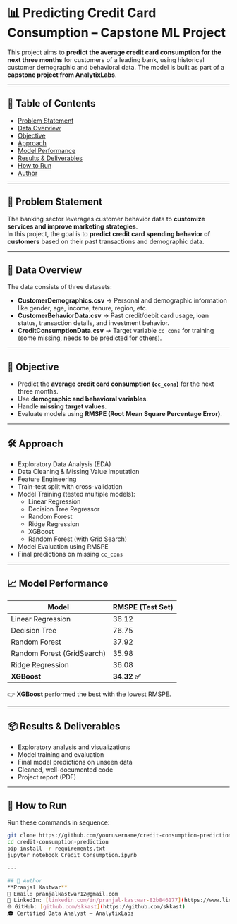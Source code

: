 # 📊 Predicting Credit Card Consumption – Capstone ML Project  

This project aims to **predict the average credit card consumption for the next three months** for customers of a leading bank, using historical customer demographic and behavioral data. The model is built as part of a **capstone project from AnalytixLabs**.  

---

## 📌 Table of Contents  
- [Problem Statement](#-problem-statement)  
- [Data Overview](#-data-overview)  
- [Objective](#-objective)  
- [Approach](#-approach)  
- [Model Performance](#-model-performance)  
- [Results & Deliverables](#-results--deliverables)  
- [How to Run](#-how-to-run)  
- [Author](#-author)  

---

## 🧠 Problem Statement  
The banking sector leverages customer behavior data to **customize services and improve marketing strategies**.  
In this project, the goal is to **predict credit card spending behavior of customers** based on their past transactions and demographic data.  

---

## 📂 Data Overview  
The data consists of three datasets:  
- **CustomerDemographics.csv** → Personal and demographic information like gender, age, income, tenure, region, etc.  
- **CustomerBehaviorData.csv** → Past credit/debit card usage, loan status, transaction details, and investment behavior.  
- **CreditConsumptionData.csv** → Target variable `cc_cons` for training (some missing, needs to be predicted for others).  

---

## 🎯 Objective  
- Predict the **average credit card consumption (`cc_cons`)** for the next three months.  
- Use **demographic and behavioral variables**.  
- Handle **missing target values**.  
- Evaluate models using **RMSPE (Root Mean Square Percentage Error)**.  

---

## 🛠️ Approach  
- Exploratory Data Analysis (EDA)  
- Data Cleaning & Missing Value Imputation  
- Feature Engineering  
- Train-test split with cross-validation  
- Model Training (tested multiple models):  
  - Linear Regression  
  - Decision Tree Regressor  
  - Random Forest  
  - Ridge Regression  
  - XGBoost  
  - Random Forest (with Grid Search)  
- Model Evaluation using RMSPE  
- Final predictions on missing `cc_cons`  

---

## 📈 Model Performance  

| Model                      | RMSPE (Test Set) |
|----------------------------|------------------|
| Linear Regression          | 36.12            |
| Decision Tree              | 76.75            |
| Random Forest              | 37.92            |
| Random Forest (GridSearch) | 35.98            |
| Ridge Regression           | 36.08            |
| **XGBoost**                | **34.32 ✅**     |

👉 **XGBoost** performed the best with the lowest RMSPE.  

---

## 📦 Results & Deliverables  
- Exploratory analysis and visualizations  
- Model training and evaluation  
- Final model predictions on unseen data  
- Cleaned, well-documented code  
- Project report (PDF)  

---

## 🚀 How to Run

Run these commands in sequence:

```bash
git clone https://github.com/yourusername/credit-consumption-prediction.git
cd credit-consumption-prediction
pip install -r requirements.txt
jupyter notebook Credit_Consumption.ipynb

---

## 👤 Author
**Pranjal Kastwar**  
📧 Email: pranjalkastwar12@gmail.com  
🔗 LinkedIn: [linkedin.com/in/pranjal-kastwar-82b846177](https://www.linkedin.com/in/pranjal-kastwar-82b846177)  
🌐 GitHub: [github.com/skkast](https://github.com/skkast)  
🎓 Certified Data Analyst – AnalytixLabs



